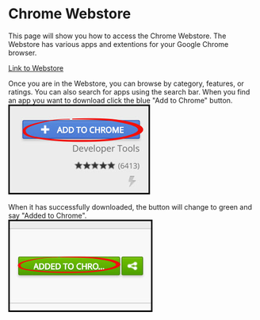 # Chrome Webstore
This page will show you how to access the Chrome Webstore. The Webstore has various apps and extentions for your Google Chrome browser.

[Link to Webstore](https://chrome.google.com/webstore/category/apps)

Once you are in the Webstore, you can browse by category, features, or ratings. You can also search for apps using the search bar. When you find an app you want to download click the blue "Add to Chrome" button. <br>
![](webstore1.jpg)

When it has successfully downloaded, the button will change to green and say "Added to Chrome".<br>
![](webstore2.jpg)
